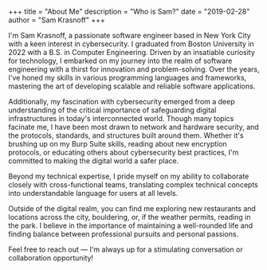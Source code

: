 +++
title = "About Me"
description = "Who is Sam?"
date = "2019-02-28"
author = "Sam Krasnoff"
+++

I'm Sam Krasnoff, a passionate software engineer based in New York City with a keen interest in cybersecurity. I graduated from Boston University in 2022 with a B.S. in Computer Engineering. Driven by an insatiable curiosity for technology, I embarked on my journey into the realm of software engineering with a thirst for innovation and problem-solving. Over the years, I've honed my skills in various programming languages and frameworks, mastering the art of developing scalable and reliable software applications. 

Additionally, my fascination with cybersecurity emerged from a deep understanding of the critical importance of safeguarding digital infrastructures in today's interconnected world. Though many topics facinate me, I have been most drawn to network and hardware security, and the protocols, standards, and structures built around them. Whether it's brushing up on my Burp Suite skills, reading about new encryption protocols, or educating others about cybersecurity best practices, I'm committed to making the digital world a safer place.

Beyond my technical expertise, I pride myself on my ability to collaborate closely with cross-functional teams, translating complex technical concepts into understandable language for users at all levels.

Outside of the digital realm, you can find me exploring new restaurants and locations across the city, bouldering, or, if the weather permits, reading in the park. I believe in the importance of maintaining a well-rounded life and finding balance between professional pursuits and personal passions.

Feel free to reach out — I'm always up for a stimulating conversation or collaboration opportunity!